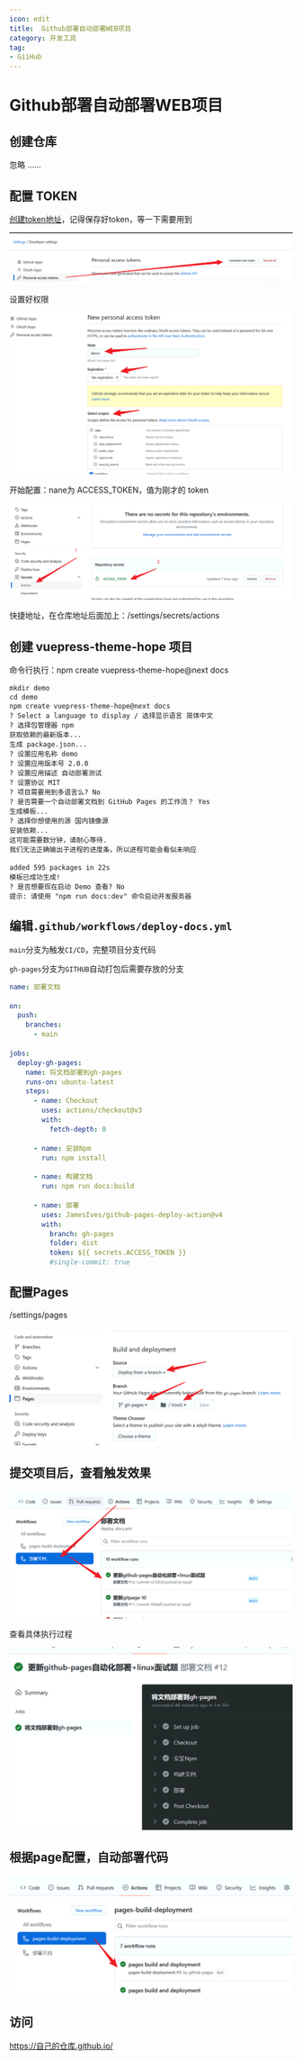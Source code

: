 ```yaml
---
icon: edit
title:  Github部署自动部署WEB项目
category: 开发工具
tag:
- GiiHub
---
```


# Github部署自动部署WEB项目

## 创建仓库

忽略 ......

## 配置 TOKEN

[创建token地址](https://github.com/settings/tokens)，记得保存好token，等一下需要用到

![](./deploy-gh-pages.assets/true-image-20220821183537378.png)

设置好权限

![](./deploy-gh-pages.assets/true-image-20220821183700208.png)


开始配置：nane为 ACCESS_TOKEN，值为刚才的 token

![](./deploy-gh-pages.assets/true-image-20220821183425533.png)

快捷地址，在仓库地址后面加上：/settings/secrets/actions


## 创建 vuepress-theme-hope 项目

命令行执行：npm create vuepress-theme-hope@next docs

```shell
mkdir demo
cd demo
npm create vuepress-theme-hope@next docs
? Select a language to display / 选择显示语言 简体中文
? 选择包管理器 npm
获取依赖的最新版本...
生成 package.json...
? 设置应用名称 demo
? 设置应用版本号 2.0.0
? 设置应用描述 自动部署测试
? 设置协议 MIT
? 项目需要用到多语言么? No
? 是否需要一个自动部署文档到 GitHub Pages 的工作流？ Yes
生成模板...
? 选择你想使用的源 国内镜像源
安装依赖...
这可能需要数分钟，请耐心等待.
我们无法正确输出子进程的进度条，所以进程可能会看似未响应

added 595 packages in 22s
模板已成功生成!
? 是否想要现在启动 Demo 查看? No
提示: 请使用 "npm run docs:dev" 命令启动开发服务器
```

## 编辑`.github/workflows/deploy-docs.yml`

`main`分支为触发`CI/CD`，完整项目分支代码

`gh-pages`分支为`GITHUB`自动打包后需要存放的分支

```yaml
name: 部署文档

on:
  push:
    branches:
      - main

jobs:
  deploy-gh-pages:
    name: 将文档部署到gh-pages
    runs-on: ubuntu-latest
    steps:
      - name: Checkout
        uses: actions/checkout@v3
        with:
          fetch-depth: 0

      - name: 安装Npm
        run: npm install

      - name: 构建文档
        run: npm run docs:build

      - name: 部署
        uses: JamesIves/github-pages-deploy-action@v4
        with:
          branch: gh-pages
          folder: dist
          token: ${{ secrets.ACCESS_TOKEN }}
          #single-commit: true
```

## 配置Pages

/settings/pages

![](./deploy-gh-pages.assets/true-image-20220821184250742.png)



## 提交项目后，查看触发效果

![](./deploy-gh-pages.assets/true-image-20220821184418884.png)

查看具体执行过程

![](./deploy-gh-pages.assets/true-image-20220821184447307.png)



## 根据page配置，自动部署代码

![](./deploy-gh-pages.assets/true-image-20220821184611359.png)

## 访问

https://自己的仓库.github.io/

